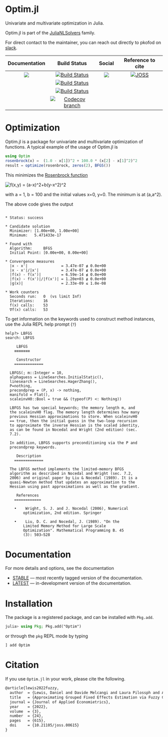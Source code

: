 Optim.jl
========

Univariate and multivariate optimization in Julia.

Optim.jl is part of the [JuliaNLSolvers](https://github.com/JuliaNLSolvers) family.

For direct contact to the maintainer, you can reach out directly to pkofod on [slack](https://julialang.org/slack/).

| **Documentation**  | **Build Status** | **Social** | **Reference to cite** |
|:-:|:-:|:-:|:-:|
| [![][docs-stable-img]][docs-stable-url]  | [![Build Status][build-linux-img]][build-linux-url] | [![][gitter-img]][gitter-url]| [![JOSS][joss-img]][joss-url] |
|  |[![Build Status][build-mac-img]][build-mac-url] |  |  |
|  |[![Build Status][build-windows-img]][build-windows-url] |  |  |
| |[![Codecov branch][cov-img]][cov-url]  || |

# Optimization

Optim.jl is a package for univariate and multivariate optimization of functions.
A typical example of the usage of Optim.jl is
```julia
using Optim
rosenbrock(x) =  (1.0 - x[1])^2 + 100.0 * (x[2] - x[1]^2)^2
result = optimize(rosenbrock, zeros(2), BFGS())
```
This minimizes the [Rosenbrock function](https://en.wikipedia.org/wiki/Rosenbrock_function)

<img src="https://user-images.githubusercontent.com/8431156/31627324-2bbc9ebc-b2ad-11e7-916f-857ad8dcb714.gif" title="f(x,y) = (a-x)^2+b(y-x^2)^2" />

with a = 1, b = 100 and the initial values x=0, y=0.
The minimum is at (a,a^2).

The above code gives the output
```jlcon

* Status: success

* Candidate solution
  Minimizer: [1.00e+00, 1.00e+00]
  Minimum:   5.471433e-17

* Found with
  Algorithm:     BFGS
  Initial Point: [0.00e+00, 0.00e+00]

* Convergence measures
  |x - x'|               = 3.47e-07 ≰ 0.0e+00
  |x - x'|/|x'|          = 3.47e-07 ≰ 0.0e+00
  |f(x) - f(x')|         = 6.59e-14 ≰ 0.0e+00
  |f(x) - f(x')|/|f(x')| = 1.20e+03 ≰ 0.0e+00
  |g(x)|                 = 2.33e-09 ≤ 1.0e-08

* Work counters
  Seconds run:   0  (vs limit Inf)
  Iterations:    16
  f(x) calls:    53
  ∇f(x) calls:   53
```
To get information on the keywords used to construct method instances, use the Julia REPL help prompt (`?`)
```
help?> LBFGS
search: LBFGS

     LBFGS
    ≡≡≡≡≡≡≡

     Constructor
    =============

  LBFGS(; m::Integer = 10,
  alphaguess = LineSearches.InitialStatic(),
  linesearch = LineSearches.HagerZhang(),
  P=nothing,
  precondprep = (P, x) -> nothing,
  manifold = Flat(),
  scaleinvH0::Bool = true && (typeof(P) <: Nothing))

  LBFGS has two special keywords; the memory length m, and
  the scaleinvH0 flag. The memory length determines how many
  previous Hessian approximations to store. When scaleinvH0
  == true, then the initial guess in the two-loop recursion
  to approximate the inverse Hessian is the scaled identity,
  as can be found in Nocedal and Wright (2nd edition) (sec.
  7.2).

  In addition, LBFGS supports preconditioning via the P and
  precondprep keywords.

     Description
    =============

  The LBFGS method implements the limited-memory BFGS
  algorithm as described in Nocedal and Wright (sec. 7.2,
  2006) and original paper by Liu & Nocedal (1989). It is a
  quasi-Newton method that updates an approximation to the
  Hessian using past approximations as well as the gradient.

     References
    ============

    •    Wright, S. J. and J. Nocedal (2006), Numerical
        optimization, 2nd edition. Springer

    •    Liu, D. C. and Nocedal, J. (1989). "On the
        Limited Memory Method for Large Scale
        Optimization". Mathematical Programming B. 45
        (3): 503–528
```

# Documentation
For more details and options, see the documentation
- [STABLE][docs-stable-url] — most recently tagged version of the documentation.
- [LATEST][docs-latest-url] — in-development version of the documentation.

# Installation

The package is a registered package, and can be installed with `Pkg.add`.

```julia
julia> using Pkg; Pkg.add("Optim")
```
or through the `pkg` REPL mode by typing
```
] add Optim
```

# Citation

If you use `Optim.jl` in your work, please cite the following.

```tex
@article{lewis2022fuzzy,
  author  = {Lewis, Daniel and Davide Melcangi and Laura Pilossph and Aidan Toner-Rodgers},
  title   = {Approximating Grouped Fixed Effects Estimation via Fuzzy Clustering Regression},
  journal = {Journal of Applied Economietrics},
  year    = {2022},
  volume  = {3},
  number  = {24},
  pages   = {615},
  doi     = {10.21105/joss.00615}
}
```

[docs-latest-img]: https://img.shields.io/badge/docs-latest-blue.svg
[docs-latest-url]: https://julianlsolvers.github.io/Optim.jl/latest

[docs-stable-img]: https://img.shields.io/badge/docs-stable-blue.svg
[docs-stable-url]: https://julianlsolvers.github.io/Optim.jl/stable

[build-linux-img]: https://github.com/JuliaNLSolvers/Optim.jl/actions/workflows/linux.yml/badge.svg
[build-linux-url]: https://github.com/JuliaNLSolvers/Optim.jl/actions/workflows/linux.yml

[build-windows-img]: https://github.com/JuliaNLSolvers/Optim.jl/actions/workflows/windows.yml/badge.svg
[build-windows-url]: https://github.com/JuliaNLSolvers/Optim.jl/actions/workflows/windows.yml

[build-mac-img]: https://github.com/JuliaNLSolvers/Optim.jl/actions/workflows/mac.yml/badge.svg
[build-mac-url]: https://github.com/JuliaNLSolvers/Optim.jl/actions/workflows/mac.yml

[cov-img]: https://img.shields.io/codecov/c/github/JuliaNLSolvers/Optim.jl/master.svg?maxAge=2592000
[cov-url]: https://codecov.io/gh/JuliaNLSolvers/Optim.jl

[gitter-url]: https://gitter.im/JuliaNLSolvers/Optim.jl
[gitter-img]: https://badges.gitter.im/JuliaNLSolvers/Optim.jl.svg

[zenodo-url]: https://zenodo.org/badge/latestdoi/3933868
[zenodo-img]: https://zenodo.org/badge/3933868.svg

[joss-url]: https://doi.org/10.21105/joss.00615
[joss-img]: http://joss.theoj.org/papers/10.21105/joss.00615/status.svg
